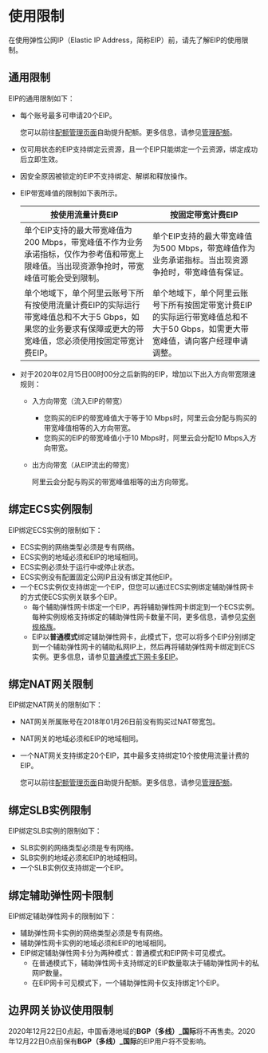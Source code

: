# 使用限制

在使用弹性公网IP（Elastic IP Address，简称EIP）前，请先了解EIP的使用限制。

## 通用限制

EIP的通用限制如下：

-   每个账号最多可申请20个EIP。

    您可以前往[配额管理页面](https://vpc.console.aliyun.com/quota)自助提升配额。更多信息，请参见[管理配额](/intl.zh-CN/用户指南/管理配额.md)。

-   仅可用状态的EIP支持绑定云资源，且一个EIP只能绑定一个云资源，绑定成功后立即生效。
-   因安全原因被锁定的EIP不支持绑定、解绑和释放操作。
-   EIP带宽峰值的限制如下表所示。

    |按使用流量计费EIP|按固定带宽计费EIP|
    |----------|----------|
    |单个EIP支持的最大带宽峰值为200 Mbps，带宽峰值不作为业务承诺指标，仅作为参考值和带宽上限峰值。当出现资源争抢时，带宽峰值可能会受到限制。|单个EIP支持的最大带宽峰值为500 Mbps，带宽峰值作为业务承诺指标。当出现资源争抢时，带宽峰值有保证。|
    |单个地域下，单个阿里云账号下所有按使用流量计费EIP的实际运行带宽峰值总和不大于5 Gbps，如果您的业务要求有保障或更大的带宽峰值，您必须使用按固定带宽计费EIP。|单个地域下，单个阿里云账号下所有按固定带宽计费EIP的实际运行带宽峰值总和不大于50 Gbps，如需更大带宽峰值，请向客户经理申请调整。|

-   对于2020年02月15日00时00分之后新购的EIP，增加以下出入方向带宽限速规则：
    -   入方向带宽（流入EIP的带宽）
        -   您购买的EIP的带宽峰值大于等于10 Mbps时，阿里云会分配与购买的带宽峰值相等的入方向带宽。
        -   您购买的EIP的带宽峰值小于10 Mbps时，阿里云会分配10 Mbps入方向带宽。
    -   出方向带宽（从EIP流出的带宽）

        阿里云会分配与购买的带宽峰值相等的出方向带宽。


## 绑定ECS实例限制

EIP绑定ECS实例的限制如下：

-   ECS实例的网络类型必须是专有网络。
-   ECS实例的地域必须和EIP的地域相同。
-   ECS实例必须处于运行中或停止状态。
-   ECS实例没有配置固定公网IP且没有绑定其他EIP。
-   一个ECS实例仅支持绑定一个EIP，但您可以通过ECS实例绑定辅助弹性网卡的方式使ECS实例关联多个EIP。
    -   每个辅助弹性网卡绑定一个EIP，再将辅助弹性网卡绑定到一个ECS实例。每种实例规格支持绑定的辅助弹性网卡数量不同，更多信息，请参见[实例规格族](/intl.zh-CN/实例/实例规格族.md)。
    -   EIP以**普通模式**绑定辅助弹性网卡，此模式下，您可以将多个EIP分别绑定到一个辅助弹性网卡的辅助私网IP上，然后再将辅助弹性网卡绑定到ECS实例。更多信息，请参见[普通模式下网卡多EIP](/intl.zh-CN/最佳实践/普通模式下网卡多EIP.md)。

## 绑定NAT网关限制

EIP绑定NAT网关的限制如下：

-   NAT网关所属账号在2018年01月26日前没有购买过NAT带宽包。
-   NAT网关的地域必须和EIP的地域相同。
-   一个NAT网关支持绑定20个EIP，其中最多支持绑定10个按使用流量计费的EIP。

    您可以前往[配额管理页面](https://vpc.console.aliyun.com/quota)自助提升配额。更多信息，请参见[管理配额](/intl.zh-CN/用户指南/管理配额.md)。


## 绑定SLB实例限制

EIP绑定SLB实例的限制如下：

-   SLB实例的网络类型必须是专有网络。
-   SLB实例的地域必须和EIP的地域相同。
-   一个SLB实例仅支持绑定一个EIP。

## 绑定辅助弹性网卡限制

EIP绑定辅助弹性网卡的限制如下：

-   辅助弹性网卡实例的网络类型必须是专有网络。
-   辅助弹性网卡实例的地域必须和EIP的地域相同。
-   EIP绑定辅助弹性网卡分为两种模式：普通模式和EIP网卡可见模式。
    -   在普通模式下，辅助弹性网卡支持绑定的EIP数量取决于辅助弹性网卡的私网IP数量。
    -   在EIP网卡可见模式下，一个辅助弹性网卡仅支持绑定1个EIP。

## 边界网关协议使用限制

2020年12月22日0点起，中国香港地域的**BGP（多线）\_国际**将不再售卖。2020年12月22日0点前保有**BGP（多线）\_国际**的EIP用户将不受影响。

